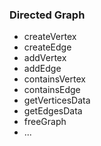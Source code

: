 ### Directed Graph

- createVertex
- createEdge
- addVertex
- addEdge
- containsVertex
- containsEdge
- getVerticesData
- getEdgesData
- freeGraph
- ...

